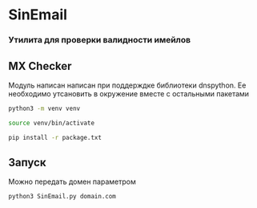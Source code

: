 # SinEmail
### Утилита для проверки валидности имейлов

## MX Checker
Модуль написан написан при поддерждке библиотеки dnspython. Ее необходимо утсановить в окружение вместе с остальными пакетами
```sh
python3 -m venv venv

source venv/bin/activate

pip install -r package.txt
```
## Запуск
Можно передать домен параметром
```sh
python3 SinEmail.py domain.com
```
